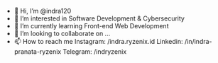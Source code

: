 - 👋 Hi, I’m @indra120
- 👀 I’m interested in Software Development & Cybersecurity
- 🌱 I’m currently learning Front-end Web Development
- 💞️ I’m looking to collaborate on ...
- 📫 How to reach me
     Instagram: /indra.ryzenix.id
     Linkedin: /in/indra-pranata-ryzenix
     Telegram: /indryzenix
<!---
indra120/indra120 is a ✨ special ✨ repository because its `README.md` (this file) appears on your GitHub profile.
You can click the Preview link to take a look at your changes.
--->
